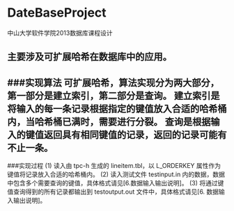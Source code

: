 # DateBaseProject
中山大学软件学院2013数据库课程设计

主要涉及可扩展哈希在数据库中的应用。
---
###实现算法
可扩展哈希，算法实现分为两大部分，第一部分是建立索引，第二部分是查询。
建立索引是将输入的每一条记录根据指定的键值放入合适的哈希桶内，当哈希桶已满时，需要进行分裂。
查询是根据输入的键值返回具有相同键值的记录，返回的记录可能有不止一条。
---
###实现过程
(1) 读入由 tpc-h 生成的 lineitem.tbl，以 L_ORDERKEY 属性作为键值将记录放入合适的哈希桶内。
(2) 读入测试文件 testinput.in 内的数据，数据中包含多个需要查询的键值，具体格式请见[6.数据输入输出说明]。
(3) 将通过键值查询得到的所有记录都输出到 testoutput.out 文件中，具体格式请见[6. 数据输入输出说明]。

